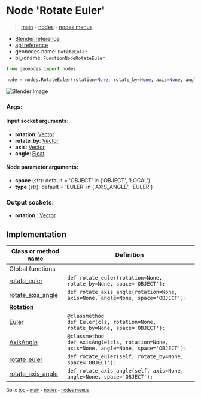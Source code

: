 # Node 'Rotate Euler'

> [main](../structure.md) - [nodes](nodes.md) - [nodes menus](nodes_menus.md)

- [Blender reference](https://docs.blender.org/manual/en/latest/modeling/geometry_nodes/utilities/rotate_euler.html)
- [api reference](https://docs.blender.org/api/current/bpy.types.FunctionNodeRotateEuler.html)
- geonodes name: `RotateEuler`
- bl_idname: `FunctionNodeRotateEuler`

```python
from geonodes import nodes

node = nodes.RotateEuler(rotation=None, rotate_by=None, axis=None, angle=None, space='OBJECT', type='EULER')
```

![Blender Image](https://docs.blender.org/manual/en/latest/_images/node-types_FunctionNodeRotateEuler.webp)

### Args:

#### Input socket arguments:

- **rotation**: [Vector](Vector.md)
- **rotate_by**: [Vector](Vector.md)
- **axis**: [Vector](Vector.md)
- **angle**: [Float](Float.md)

#### Node parameter arguments:

- **space** (str): default = 'OBJECT' in ('OBJECT', 'LOCAL')
- **type** (str): default = 'EULER' in ('AXIS_ANGLE', 'EULER')

### Output sockets:

- **rotation** : [Vector](Vector.md)

## Implementation

| Class or method name | Definition |
|----------------------|------------|
| Global functions |
| [rotate_euler](A.md#rotate_euler) | `def rotate_euler(rotation=None, rotate_by=None, space='OBJECT'):` |
| [rotate_axis_angle](A.md#rotate_axis_angle) | `def rotate_axis_angle(rotation=None, axis=None, angle=None, space='OBJECT'):` |
| **[Rotation](Rotation.md)** |
| [Euler](Rotation.md#Euler-classmethod) | `@classmethod`<br> `def Euler(cls, rotation=None, rotate_by=None, space='OBJECT'):` |
| [AxisAngle](Rotation.md#AxisAngle-classmethod) | `@classmethod`<br> `def AxisAngle(cls, rotation=None, axis=None, angle=None, space='OBJECT'):` |
| [rotate_euler](Rotation.md#rotate_euler) | `def rotate_euler(self, rotate_by=None, space='OBJECT'):` |
| [rotate_axis_angle](Rotation.md#rotate_axis_angle) | `def rotate_axis_angle(self, axis=None, angle=None, space='OBJECT'):` |

<sub>Go to [top](#node-Rotate-Euler) - [main](../structure.md) - [nodes](nodes.md) - [nodes menus](nodes_menus.md)</sub>

